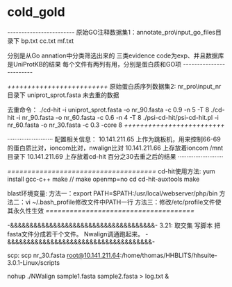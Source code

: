# cold_gold

*------------------------*
原始GO注释数据集1：annotate_pro\input_go_files目录下
bp.txt
cc.txt
mf.txt

分别是从Go annation中分类筛选出来的 三类evidence code为exp、并且数据库是UniProtKB的结果
每个文件有两列有用，分别是蛋白质和GO项
*------------------------*


*+++++++++++++++++++++++++*
原始蛋白质序列数据集2: nr_pro\input_nr目录下
uniprot_sprot.fasta 未去重的数据

去重命令：
./cd-hit -i uniprot_sprot.fasta -o nr_90.fasta -c 0.9 -n 5 -T 8
./cd-hit -i nr_90.fasta -o nr_60.fasta -c 0.6 -n 4 -T 8
./psi-cd-hit/psi-cd-hit.pl -i nr_60.fasta -o nr_30.fasta -c 0.3 -core 8
*+++++++++++++++++++++++++*


*··························*
配置相关信息：
10.141.211.65 上作为跳板机，用来控制66-69的蛋白质比对，ioncom比对，nwalign比对
10.141.211.66 上存放着ioncom /mnt目录下
10.141.211.69 上存放着cd-hit 百分之30去重之后的结果
*··························*


*=====================================*
cd-hit使用方法:
yum install gcc-c++
make  //  make openmp=no
cd cd-hit-auxtools
make

blast环境变量:
方法一：export PATH=$PATH:/usr/local/webserver/php/bin
方法二：vi ~/.bash_profile修改文件中PATH一行
方法三：修改/etc/profile文件使其永久性生效
*=====================================*


-&&&&&&&&&&&&&&&&&&&&&&&&&&&&&&&&&&&&&-
3.21:
取交集
写脚本 把fasta文件分成若干个文件。
Nwalign调通跑起来。
-&&&&&&&&&&&&&&&&&&&&&&&&&&&&&&&&&&&&&-

scp: scp nr_30.fasta root@10.141.211.64:/home/thomas/HHBLITS/hhsuite-3.0.1-Linux/scripts

nohup ./NWalign sample1.fasta sample2.fasta > log.txt &
